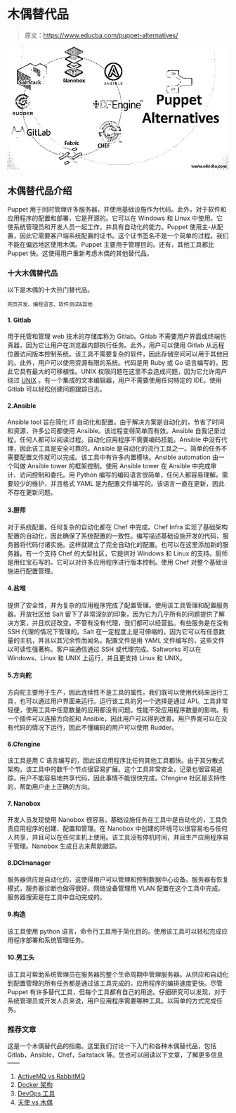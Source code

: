 # 木偶替代品

> 原文：<https://www.educba.com/puppet-alternatives/>

![puppet alternatives](img/311faa92b4e47049a4d437fa44eaddde.png)



## 木偶替代品介绍

Puppet 用于同时管理许多服务器，并使用基础设施作为代码。此外，对于软件和应用程序的配置和部署，它是开源的。它可以在 Windows 和 Linux 中使用。它使系统管理员和开发人员一起工作，并具有自动化的能力。Puppet 使用主-从配置，因此它需要客户端系统配置的证书。这个证书签名不是一个简单的过程。我们不能在偏远地区使用木偶。Puppet 主要用于管理目的。还有，其他工具都比 Puppet 快。这使得用户重新考虑木偶的其他替代品。

### 十大木偶替代品

以下是木偶的十大热门替代品。

<small>网页开发、编程语言、软件测试&其他</small>

#### 1\. Gitlab

用于托管和管理 web 技术的存储库称为 Gitlab。Gitlab 不需要用户界面或终端仿真器，因为它让用户在浏览器内部执行任务。此外，用户可以使用 Gitlab 从远程位置访问版本控制系统。该工具不需要复杂的软件，因此存储空间可以用于其他目的。此外，用户可以使用资源有限的系统。代码是用 Ruby 或 Go 语言编写的，因此它具有最大的可移植性。UNIX 权限问题在这里不会造成问题，因为它允许用户绕过 [UNIX](https://www.educba.com/what-is-unix/) 。有一个集成的文本编辑器，用户不需要使用任何特定的 IDE。使用 Gitlab 可以轻松创建问题跟踪日志。

#### 2.Ansible

Ansible tool 旨在简化 IT 自动化和配置。由于解决方案是自动化的，节省了时间和资源，许多公司都使用 Ansible。该过程变得简单而有效。Ansible 自我记录过程，任何人都可以阅读过程。自动化应用程序不需要编码技能。Ansible 中没有代理，因此该工具是安全可靠的。Ansible 是自动化的流行工具之一。简单的任务不需要配置文件就可以完成。该工具中有许多内置模块。Ansible automation 由一个叫做 Ansible tower 的框架控制。使用 Ansible tower 在 Ansible 中完成审计、访问控制和委托。用 Python 编写的编码语言很简单，任何人都容易理解。需要较少的维护，并且格式 YAML 是为配置文件编写的。该语言一直在更新，因此不存在更新问题。

#### 3.厨师

对于系统配置，任何复杂的自动化都在 Chef 中完成。Chef Infra 实现了基础架构配置的自动化，因此确保了系统配置的一致性。编写描述基础设施开发的代码，服务器将代码付诸实施。这样就建立了完全自动化的配置。也可以在这里添加新的服务器。有一个支持 Chef 的大型社区，它提供对 Windows 和 Linux 的支持。厨师是用红宝石写的。它可以对许多应用程序进行版本控制。使用 Chef 对整个基础设施进行配置管理。

#### 4.盐堆

提供了安全性，并为复杂的应用程序完成了配置管理。使用该工具管理和配置服务器。开放社区给 Salt 留下了非常深刻的印象，因为它为几乎所有的问题提供了解决方案，并且欢迎改变。不管有没有代理，我们都可以经营盐。有些服务是在没有 SSH 代理的情况下管理的。Salt 在一定程度上是可伸缩的，因为它可以有任意数量的主机，并且以其冗余性而闻名。配置文件是用 YAML 文件编写的，这些文件以可读性强著称。客户端通信通过 SSH 或代理完成。Saltworks 可以在 Windows、Linux 和 UNIX 上运行，并且更支持 Linux 和 UNIX。

#### 5.方向舵

方向舵主要用于生产，因此连续性不是工具的属性。我们既可以使用代码来运行工具，也可以通过用户界面来运行。运行该工具的另一个选择是通过 API。工具非常轻便，使用工具中任意数量的应用都没有问题。性能不受应用程序数量的影响。有一个插件可以连接方向舵和 Ansible，因此用户可以得到改善。用户界面可以在没有代码的情况下运行，因此不懂编码的用户可以使用 Rudder。

#### 6.Cfengine

该工具是用 C 语言编写的，因此该应用程序比任何其他工具都快。由于其分散式架构，该工具中的数千个节点很容易扩展。这个工具非常安全，记录也很容易追踪。用户不能容易地共享代码，因此事情不能很快完成。Cfengine 社区是支持性的，帮助用户走上正确的方向。

#### 7\. Nanobox

开发人员发现使用 Nanobox 很容易。基础设施任务在工具中是自动化的，工具负责应用程序的创建、配置和管理。在 Nanobox 中创建的环境可以很容易地与任何人共享，并且可以在任何主机上使用。该工具没有停机时间，并且生产应用程序易于管理。Nanobox 生成日志来帮助跟踪。

#### 8.DCImanager

服务器供应是自动化的，这使得用户可以管理和控制数据中心设备。服务器有恢复模式，服务器诊断也做得很好。网络设备管理用 VLAN 配置在这个工具中完成。服务器搜索是在工具中自动完成的。

#### 9.构造

该工具使用 python 语言，命令行工具用于简化目的。使用该工具可以轻松完成应用程序部署和系统管理任务。

#### 10.男工头

该工具可帮助系统管理员在服务器的整个生命周期中管理服务器。从供应和自动化到配置管理的所有任务都是通过该工具完成的。应用程序的编排速度更快。尽管 Puppet 有许多替代工具，但每个工具都有自己的用途。仔细研究可以发现，对于系统管理员或开发人员来说，用户应用程序需要哪种工具。以简单的方式完成任务。

### 推荐文章

这是一个木偶替代品的指南。这里我们讨论一下入门和各种木偶替代品，包括 Gitlab，Ansible，Chef，Saltstack 等。您也可以阅读以下文章，了解更多信息——

1.  [ActiveMQ vs RabbitMQ](https://www.educba.com/activemq-vs-rabbitmq/)
2.  [Docker 架构](https://www.educba.com/docker-architecture/)
3.  [DevOps 工具](https://www.educba.com/devops-tools/)
4.  [天使 vs 木偶](https://www.educba.com/ansible-vs-puppet/)





